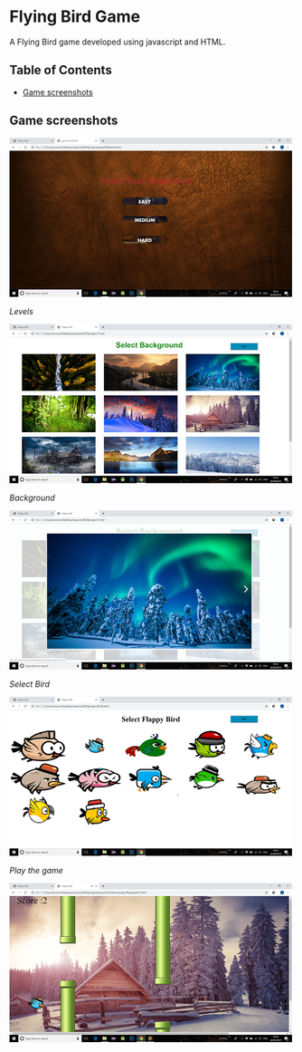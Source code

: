# Flying Bird Game
A Flying Bird game developed using javascript and HTML.


## Table of Contents
* [Game screenshots](#game-screenshots)


## Game screenshots
![Game Levels](images/1.png)

*Levels*

![Game Background](images/2.png)

*Background*

![Background images slider](images/3.png)

*Select Bird*


![Bird selection](images/4.png)

*Play the game*


![Playing Game](images/5.png)
